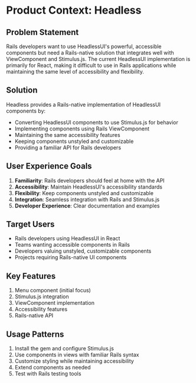 # Product Context: Headless

## Problem Statement
Rails developers want to use HeadlessUI's powerful, accessible components but need a Rails-native solution that integrates well with ViewComponent and Stimulus.js. The current HeadlessUI implementation is primarily for React, making it difficult to use in Rails applications while maintaining the same level of accessibility and flexibility.

## Solution
Headless provides a Rails-native implementation of HeadlessUI components by:
- Converting HeadlessUI components to use Stimulus.js for behavior
- Implementing components using Rails ViewComponent
- Maintaining the same accessibility features
- Keeping components unstyled and customizable
- Providing a familiar API for Rails developers

## User Experience Goals
1. **Familiarity**: Rails developers should feel at home with the API
2. **Accessibility**: Maintain HeadlessUI's accessibility standards
3. **Flexibility**: Keep components unstyled and customizable
4. **Integration**: Seamless integration with Rails and Stimulus.js
5. **Developer Experience**: Clear documentation and examples

## Target Users
- Rails developers using HeadlessUI in React
- Teams wanting accessible components in Rails
- Developers valuing unstyled, customizable components
- Projects requiring Rails-native UI components

## Key Features
1. Menu component (initial focus)
2. Stimulus.js integration
3. ViewComponent implementation
4. Accessibility features
5. Rails-native API

## Usage Patterns
1. Install the gem and configure Stimulus.js
2. Use components in views with familiar Rails syntax
3. Customize styling while maintaining accessibility
4. Extend components as needed
5. Test with Rails testing tools 